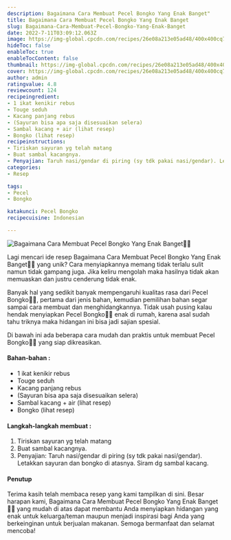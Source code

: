 ```yaml
---
description: Bagaimana Cara Membuat Pecel Bongko Yang Enak Banget"
title: Bagaimana Cara Membuat Pecel Bongko Yang Enak Banget
slug: Bagaimana-Cara-Membuat-Pecel-Bongko-Yang-Enak-Banget
date: 2022-7-11T03:09:12.063Z
image: https://img-global.cpcdn.com/recipes/26e08a213e05ad48/400x400cq70/photo.jpg
hideToc: false
enableToc: true
enableTocContent: false
thumbnail: https://img-global.cpcdn.com/recipes/26e08a213e05ad48/400x400cq70/photo.jpg
cover: https://img-global.cpcdn.com/recipes/26e08a213e05ad48/400x400cq70/photo.jpg
author: admin
ratingvalue: 4.8
reviewcount: 124
recipeingredient:
- 1 ikat kenikir rebus
- Touge seduh
- Kacang panjang rebus
- (Sayuran bisa apa saja disesuaikan selera)
- Sambal kacang + air (lihat resep)
- Bongko (lihat resep)
recipeinstructions:
- Tiriskan sayuran yg telah matang
- Buat sambal kacangnya.
- Penyajian: Taruh nasi/gendar di piring (sy tdk pakai nasi/gendar). Letakkan sayuran dan bongko di atasnya. Siram dg sambal kacang.
categories:
- Resep

tags:
- Pecel
- Bongko

katakunci: Pecel Bongko
recipecuisine: Indonesian

---
```


![Bagaimana Cara Membuat Pecel Bongko Yang Enak Banget👩‍🍳](https://img-global.cpcdn.com/recipes/26e08a213e05ad48/400x400cq70/photo.jpg)

Lagi mencari ide resep Bagaimana Cara Membuat Pecel Bongko Yang Enak Banget👩‍🍳 yang unik? Cara menyiapkannya memang tidak terlalu sulit namun tidak gampang juga. Jika keliru mengolah maka hasilnya tidak akan memuaskan dan justru cenderung tidak enak.

Banyak hal yang sedikit banyak mempengaruhi kualitas rasa dari Pecel Bongko👩‍🍳, pertama dari jenis bahan, kemudian pemilihan bahan segar sampai cara membuat dan menghidangkannya. Tidak usah pusing kalau hendak menyiapkan Pecel Bongko👩‍🍳 enak di rumah, karena asal sudah tahu triknya maka hidangan ini bisa jadi sajian spesial.

Di bawah ini ada beberapa cara mudah dan praktis untuk membuat Pecel Bongko👩‍🍳 yang siap dikreasikan.

<!--inarticleads1-->

#### Bahan-bahan :

- 1 ikat kenikir rebus
- Touge seduh
- Kacang panjang rebus
- (Sayuran bisa apa saja disesuaikan selera)
- Sambal kacang + air (lihat resep)
- Bongko (lihat resep)

<!--inarticleads2-->

#### Langkah-langkah membuat :

1. Tiriskan sayuran yg telah matang
1. Buat sambal kacangnya.
1. Penyajian: Taruh nasi/gendar di piring (sy tdk pakai nasi/gendar). Letakkan sayuran dan bongko di atasnya. Siram dg sambal kacang.

#### Penutup

Terima kasih telah membaca resep yang kami tampilkan di sini. Besar harapan kami, Bagaimana Cara Membuat Pecel Bongko Yang Enak Banget👩‍🍳 yang mudah di atas dapat membantu Anda menyiapkan hidangan yang enak untuk keluarga/teman maupun menjadi inspirasi bagi Anda yang berkeinginan untuk berjualan makanan. Semoga bermanfaat dan selamat mencoba!